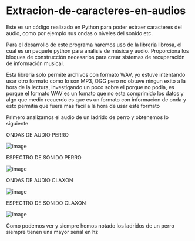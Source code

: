 # Extracion-de-caracteres-en-audios
Este es un código realizado en Python para poder extraer caracteres del audio, como por ejemplo sus ondas o niveles del sonido etc. 

Para el desarrollo de este programa haremos uso de la libreria librosa, el cual es un paquete python para análisis de música y audio. Proporciona los bloques de construcción necesarios para crear sistemas de recuperación de información musical.

Esta libreria solo permite archivos con formato WAV, yo estuve intentando usar otro formato como lo son MP3, OGG pero no obtuve ningun exito a la hora de la lectura, investigando un poco sobre el porque no podia, es porque el formato WAV es un fomato que no esta comprimido los datos y algo que medio recuerdo es que es un formato con informacion de onda y esto permitia que fuera mas facil a la hora de usar este formato 

Primero analizamos el audio de un ladrido de perro y obtenemos lo siguiente 

ONDAS DE AUDIO PERRO

![image](https://user-images.githubusercontent.com/39661323/145274267-5dd9f93c-65fb-42e1-b9d5-26eb02b1d279.png)

ESPECTRO DE SONIDO PERRO

![image](https://user-images.githubusercontent.com/39661323/145274315-878a28a2-07ed-4f06-b048-310216928bfe.png)

ONDAS DE AUDIO CLAXON

![image](https://user-images.githubusercontent.com/39661323/145275143-1aa8f032-4804-41ed-9d56-2ae0d1a0d449.png)

ESPECTRO DE SONIDO CLAXON

![image](https://user-images.githubusercontent.com/39661323/145275291-0984efdd-b823-407a-be88-e60cc129eedd.png)


Como podemos ver y siempre hemos notado los ladridos de un perro siempre tienen una mayor señal en hz 

